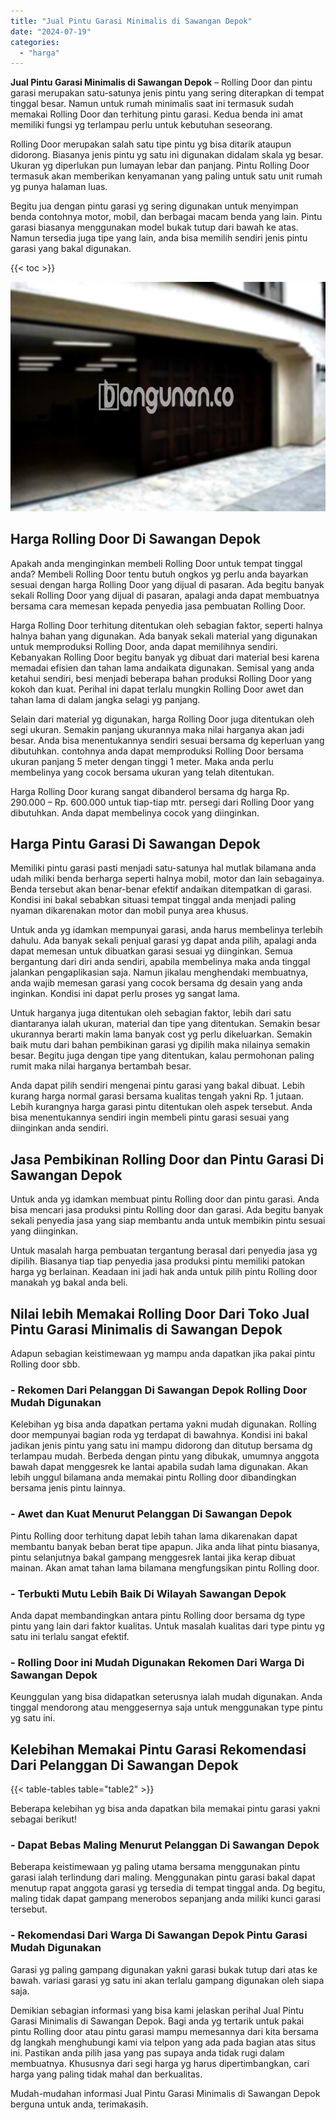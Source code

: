 ```yaml
---
title: "Jual Pintu Garasi Minimalis di Sawangan Depok"
date: "2024-07-19"
categories: 
  - "harga"
---
```


**Jual Pintu Garasi Minimalis di Sawangan Depok** – Rolling Door dan pintu garasi merupakan satu-satunya jenis pintu yang sering diterapkan di tempat tinggal besar. Namun untuk rumah minimalis saat ini termasuk sudah memakai Rolling Door dan terhitung pintu garasi. Kedua benda ini amat memiliki fungsi yg terlampau perlu untuk kebutuhan seseorang.

Rolling Door merupakan salah satu tipe pintu yg bisa ditarik ataupun didorong. Biasanya jenis pintu yg satu ini digunakan didalam skala yg besar. Ukuran yg diperlukan pun lumayan lebar dan panjang. Pintu Rolling Door termasuk akan memberikan kenyamanan yang paling untuk satu unit rumah yg punya halaman luas.

Begitu jua dengan pintu garasi yg sering digunakan untuk menyimpan benda contohnya motor, mobil, dan berbagai macam benda yang lain. Pintu garasi biasanya menggunakan model bukak tutup dari bawah ke atas. Namun tersedia juga tipe yang lain, anda bisa memilih sendiri jenis pintu garasi yang bakal digunakan.

{{< toc >}}

![Jual Pintu Garasi Minimalis di Sawangan Depok](/images/pintu-garasi-26.png)

## Harga Rolling Door Di Sawangan Depok

Apakah anda menginginkan membeli Rolling Door untuk tempat tinggal anda? Membeli Rolling Door tentu butuh ongkos yg perlu anda bayarkan sesuai dengan harga Rolling Door yang dijual di pasaran. Ada begitu banyak sekali Rolling Door yang dijual di pasaran, apalagi anda dapat membuatnya bersama cara memesan kepada penyedia jasa pembuatan Rolling Door.

Harga Rolling Door terhitung ditentukan oleh sebagian faktor, seperti halnya halnya bahan yang digunakan. Ada banyak sekali material yang digunakan untuk memproduksi Rolling Door, anda dapat memilihnya sendiri. Kebanyakan Rolling Door begitu banyak yg dibuat dari material besi karena memadai efisien dan tahan lama andaikata digunakan. Semisal yang anda ketahui sendiri, besi menjadi beberapa bahan produksi Rolling Door yang kokoh dan kuat. Perihal ini dapat terlalu mungkin Rolling Door awet dan tahan lama di dalam jangka selagi yg panjang.

Selain dari material yg digunakan, harga Rolling Door juga ditentukan oleh segi ukuran. Semakin panjang ukurannya maka nilai harganya akan jadi besar. Anda bisa menentukannya sendiri sesuai bersama dg keperluan yang dibutuhkan. contohnya anda dapat memproduksi Rolling Door bersama ukuran panjang 5 meter dengan tinggi 1 meter. Maka anda perlu membelinya yang cocok bersama ukuran yang telah ditentukan.

Harga Rolling Door kurang sangat dibanderol bersama dg harga Rp. 290.000 – Rp. 600.000 untuk tiap-tiap mtr. persegi dari Rolling Door yang dibutuhkan. Anda dapat membelinya cocok yang diinginkan.

## Harga Pintu Garasi Di Sawangan Depok

Memiliki pintu garasi pasti menjadi satu-satunya hal mutlak bilamana anda udah miliki benda berharga seperti halnya mobil, motor dan lain sebagainya. Benda tersebut akan benar-benar efektif andaikan ditempatkan di garasi. Kondisi ini bakal sebabkan situasi tempat tinggal anda menjadi paling nyaman dikarenakan motor dan mobil punya area khusus.

Untuk anda yg idamkan mempunyai garasi, anda harus membelinya terlebih dahulu. Ada banyak sekali penjual garasi yg dapat anda pilih, apalagi anda dapat memesan untuk dibuatkan garasi sesuai yg diinginkan. Semua bergantung dari diri anda sendiri, apabila membelinya maka anda tinggal jalankan pengaplikasian saja. Namun jikalau menghendaki membuatnya, anda wajib memesan garasi yang cocok bersama dg desain yang anda inginkan. Kondisi ini dapat perlu proses yg sangat lama.

Untuk harganya juga ditentukan oleh sebagian faktor, lebih dari satu diantaranya ialah ukuran, material dan tipe yang ditentukan. Semakin besar ukurannya berarti makin lama banyak cost yg perlu dikeluarkan. Semakin baik mutu dari bahan pembikinan garasi yg dipilih maka nilainya semakin besar. Begitu juga dengan tipe yang ditentukan, kalau permohonan paling rumit maka nilai harganya bertambah besar.

Anda dapat pilih sendiri mengenai pintu garasi yang bakal dibuat. Lebih kurang harga normal garasi bersama kualitas tengah yakni Rp. 1 jutaan. Lebih kurangnya harga garasi pintu ditentukan oleh aspek tersebut. Anda bisa menentukannya sendiri ingin membeli pintu garasi sesuai yang diinginkan anda sendiri.

## Jasa Pembikinan Rolling Door dan Pintu Garasi Di Sawangan Depok

Untuk anda yg idamkan membuat pintu Rolling door dan pintu garasi. Anda bisa mencari jasa produksi pintu Rolling door dan garasi. Ada begitu banyak sekali penyedia jasa yang siap membantu anda untuk membikin pintu sesuai yang diinginkan.

Untuk masalah harga pembuatan tergantung berasal dari penyedia jasa yg dipilih. Biasanya tiap tiap penyedia jasa produksi pintu memiliki patokan harga yg berlainan. Keadaan ini jadi hak anda untuk pilih pintu Rolling door manakah yg bakal anda beli.

## Nilai lebih Memakai Rolling Door Dari Toko Jual Pintu Garasi Minimalis di Sawangan Depok

Adapun sebagian keistimewaan yg mampu anda dapatkan jika pakai pintu Rolling door sbb.

### \- Rekomen Dari Pelanggan Di Sawangan Depok Rolling Door Mudah Digunakan

Kelebihan yg bisa anda dapatkan pertama yakni mudah digunakan. Rolling door mempunyai bagian roda yg terdapat di bawahnya. Kondisi ini bakal jadikan jenis pintu yang satu ini mampu didorong dan ditutup bersama dg terlampau mudah. Berbeda dengan pintu yang dibukak, umumnya anggota bawah dapat menggesrek ke lantai apabila sudah lama digunakan. Akan lebih unggul bilamana anda memakai pintu Rolling door dibandingkan bersama jenis pintu lainnya.

### \- Awet dan Kuat Menurut Pelanggan Di Sawangan Depok

Pintu Rolling door terhitung dapat lebih tahan lama dikarenakan dapat membantu banyak beban berat tipe apapun. Jika anda lihat pintu biasanya, pintu selanjutnya bakal gampang menggesrek lantai jika kerap dibuat mainan. Akan amat tahan lama bilamana mengfungsikan pintu Rolling door.

### \- Terbukti Mutu Lebih Baik Di Wilayah Sawangan Depok

Anda dapat membandingkan antara pintu Rolling door bersama dg type pintu yang lain dari faktor kualitas. Untuk masalah kualitas dari type pintu yg satu ini terlalu sangat efektif.

### \- Rolling Door ini Mudah Digunakan Rekomen Dari Warga Di Sawangan Depok

Keunggulan yang bisa didapatkan seterusnya ialah mudah digunakan. Anda tinggal mendorong atau menggesernya saja untuk menggunakan type pintu yg satu ini.

## Kelebihan Memakai Pintu Garasi Rekomendasi Dari Pelanggan Di Sawangan Depok

{{< table-tables table="table2" >}}

Beberapa kelebihan yg bisa anda dapatkan bila memakai pintu garasi yakni sebagai berikut!

### \- Dapat Bebas Maling Menurut Pelanggan Di Sawangan Depok

Beberapa keistimewaan yg paling utama bersama menggunakan pintu garasi ialah terlindung dari maling. Menggunakan pintu garasi bakal dapat menutup rapat anggota garasi yg tersedia di tempat tinggal anda. Dg begitu, maling tidak dapat gampang menerobos sepanjang anda miliki kunci garasi tersebut.

### \- Rekomendasi Dari Warga Di Sawangan Depok Pintu Garasi Mudah Digunakan

Garasi yg paling gampang digunakan yakni garasi bukak tutup dari atas ke bawah. variasi garasi yg satu ini akan terlalu gampang digunakan oleh siapa saja.

Demikian sebagian informasi yang bisa kami jelaskan perihal Jual Pintu Garasi Minimalis di Sawangan Depok. Bagi anda yg tertarik untuk pakai pintu Rolling door atau pintu garasi mampu memesannya dari kita bersama dg langkah menghubungi kami via telpon yang ada pada bagian atas situs ini. Pastikan anda pilih jasa yang pas supaya anda tidak rugi dalam membuatnya. Khususnya dari segi harga yg harus dipertimbangkan, cari harga yang paling tidak mahal dan berkualitas.

Mudah-mudahan informasi Jual Pintu Garasi Minimalis di Sawangan Depok berguna untuk anda, terimakasih.
